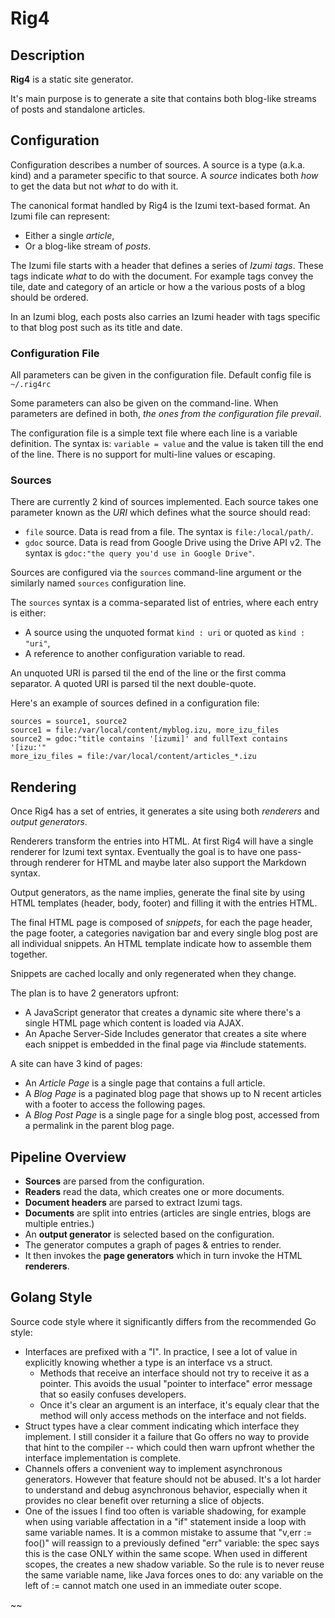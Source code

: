 # Rig4 #


## Description

**Rig4** is a static site generator.

It's main purpose is to generate a site that contains both blog-like streams of
posts and standalone articles. 


## Configuration 

Configuration describes a number of sources. A source is a type (a.k.a. kind) and
a parameter specific to that source. A *source* indicates both *how* to get the data
but not *what* to do with it.

The canonical format handled by Rig4 is the Izumi text-based format.
An Izumi file can represent:

- Either a single *article*,
- Or a blog-like stream of *posts*.

The Izumi file starts with a header that defines a series of *Izumi tags*.
These tags indicate *what* to do with the document.
For example tags convey the tile, date and category of an article
or how a the various posts of a blog should be ordered.

In an Izumi blog, each posts also carries an Izumi header with tags
specific to that blog post such as its title and date.


### Configuration File

All parameters can be given in the configuration file.
Default config file is `~/.rig4rc`

Some parameters can also be given on the command-line.
When parameters are defined in both, *the ones from the configuration file prevail*.

The configuration file is a simple text file where each line is a variable definition.
The syntax is: `variable = value` and the value is taken till the end of the line.
There is no support for multi-line values or escaping.


### Sources

There are currently 2 kind of sources implemented. Each source takes one parameter
known as the *URI* which defines what the source should read:

- `file` source. Data is read from a file. The syntax is `file:/local/path/`.
- `gdoc` source. Data is read from Google Drive using the Drive API v2.
  The syntax is `gdoc:"the query you'd use in Google Drive"`.

Sources are configured via the `sources` command-line argument or the
similarly named `sources` configuration line.

The `sources` syntax is a comma-separated list of entries, where each entry is either:

- A source using the unquoted format `kind : uri` or quoted as `kind : "uri"`,
- A reference to another configuration variable to read.

An unquoted URI is parsed til the end of the line or the first comma separator.
A quoted URI is parsed til the next double-quote.

Here's an example of sources defined in a configuration file:

    sources = source1, source2
    source1 = file:/var/local/content/myblog.izu, more_izu_files
    source2 = gdoc:"title contains '[izumi]' and fullText contains '[izu:'"
    more_izu_files = file:/var/local/content/articles_*.izu


## Rendering

Once Rig4 has a set of entries, it generates a site using both *renderers* and
*output generators*.

Renderers transform the entries into HTML.
At first Rig4 will have a single renderer for Izumi text syntax.
Eventually the goal is to have one pass-through renderer for HTML and maybe
later also support the Markdown syntax.

Output generators, as the name implies, generate the final site by using
HTML templates (header, body, footer) and filling it with the entries HTML.

The final HTML page is composed of *snippets*, for each the page header, the page
footer, a categories navigation bar and every single blog post are all individual
snippets. An HTML template indicate how to assemble them together.

Snippets are cached locally and only regenerated when they change.

The plan is to have 2 generators upfront:

- A JavaScript generator that creates a dynamic site where there's a single
  HTML page which content is loaded via AJAX.
- An Apache Server-Side Includes generator that creates a site where each
  snippet is embedded in the final page via #include statements. 

A site can have 3 kind of pages:
 
- An *Article Page* is a single page that contains a full article.
- A *Blog Page* is a paginated blog page that shows up to N recent articles
  with a footer to access the following pages.
- A *Blog Post Page* is a single page for a single blog post, accessed from
  a permalink in the parent blog page.


## Pipeline Overview

- **Sources** are parsed from the configuration.
- **Readers** read the data, which creates one or more documents.
- **Document headers** are parsed to extract Izumi tags.
- **Documents** are split into entries (articles are single entries, blogs are multiple entries.)
- An **output generator** is selected based on the configuration.
- The generator computes a graph of pages & entries to render.
- It then invokes the **page generators** which in turn invoke the HTML **renderers**.


## Golang Style

Source code style where it significantly differs from the recommended Go style:

- Interfaces are prefixed with a "I". In practice, I see a lot of value in explicitly
  knowing whether a type is an interface vs a struct.
    - Methods that receive an interface should not try to receive it as a pointer.
      This avoids the usual "pointer to interface" error message that so easily
      confuses developers.
    - Once it's clear an argument is an interface, it's equaly clear that the
      method will only access methods on the interface and not fields.
- Struct types have a clear comment indicating which interface they implement.
  I still consider it a failure that Go offers no way to provide that hint to the
  compiler -- which could then warn upfront whether the interface implementation is
  complete.
- Channels offers a convenient way to implement asynchronous generators. However
  that feature should not be abused. It's a lot harder to understand and debug
  asynchronous behavior, especially when it provides no clear benefit over
  returning a slice of objects.
- One of the issues I find too often is variable shadowing, for example when using
  variable affectation in a "if" statement inside a loop with same variable names.
  It is a common mistake to assume that "v,err := foo()" will reassign to a previously
  defined "err" variable: the spec says this is the case ONLY within the same scope.
  When used in different scopes, the creates a new shadow variable.
  So the rule is to never reuse the same variable name, like Java forces ones to do:
  any variable on the left of := cannot match one used in an immediate outer scope.

~~


